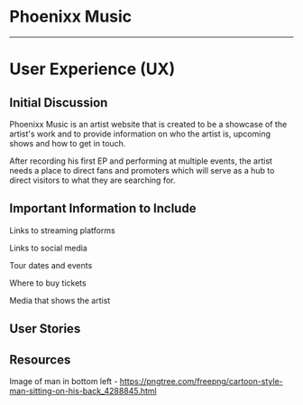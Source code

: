 # Phoenixx Music
---
# User Experience (UX)

## Initial Discussion

Phoenixx Music is an artist website that is created to be a showcase of the artist's work and to provide information on who the artist is, upcoming shows and how to get in touch.

After recording his first EP and performing at multiple events, the artist needs a place to direct fans and promoters which will serve as a hub to direct visitors to what they are searching for.

## Important Information to Include

Links to streaming platforms

Links to social media

Tour dates and events

Where to buy tickets

Media that shows the artist

## User Stories



## Resources

Image of man in bottom left - https://pngtree.com/freepng/cartoon-style-man-sitting-on-his-back_4288845.html
